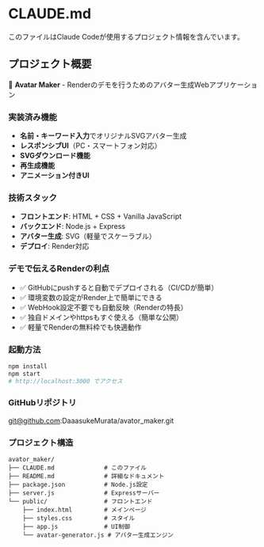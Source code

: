 # CLAUDE.md

このファイルはClaude Codeが使用するプロジェクト情報を含んでいます。

## プロジェクト概要

🎨 **Avatar Maker** - Renderのデモを行うためのアバター生成Webアプリケーション

### 実装済み機能
- **名前・キーワード入力**でオリジナルSVGアバター生成
- **レスポンシブUI**（PC・スマートフォン対応）
- **SVGダウンロード機能**
- **再生成機能**
- **アニメーション付きUI**

### 技術スタック
- **フロントエンド**: HTML + CSS + Vanilla JavaScript
- **バックエンド**: Node.js + Express
- **アバター生成**: SVG（軽量でスケーラブル）
- **デプロイ**: Render対応

### デモで伝えるRenderの利点
- ✅ GitHubにpushすると自動でデプロイされる（CI/CDが簡単）
- ✅ 環境変数の設定がRender上で簡単にできる  
- ✅ WebHook設定不要でも自動反映（Renderの特長）
- ✅ 独自ドメインやhttpsもすぐ使える（簡単な公開）
- ✅ 軽量でRenderの無料枠でも快適動作

### 起動方法
```bash
npm install
npm start
# http://localhost:3000 でアクセス
```

### GitHubリポジトリ
git@github.com:DaaasukeMurata/avator_maker.git

### プロジェクト構造
```
avator_maker/
├── CLAUDE.md              # このファイル
├── README.md              # 詳細なドキュメント
├── package.json           # Node.js設定
├── server.js              # Expressサーバー
└── public/                # フロントエンド
    ├── index.html         # メインページ
    ├── styles.css         # スタイル
    ├── app.js             # UI制御
    └── avatar-generator.js # アバター生成エンジン
```

